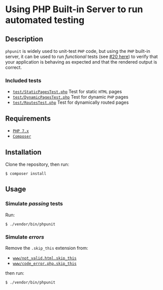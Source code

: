 # Using PHP Built-in Server to run automated testing

## Description

`phpunit` is widely used to unit-test `PHP` code, but using the `PHP` built-in
server, it can be used to run *functional* tests
(see [#20 here](https://www.softwaretestinghelp.com/types-of-software-testing/))
to verify that your application is behaving as expected and that the rendered
output is correct.

### Included tests

 * [`test/StaticPagesTest.php`](test/StaticPagesTest.php)
   Test for static `HTML` pages
 * [`test/DynamicPagesTest.php`](test/DynamicPagesTest.php)
   Test for dynamic `PHP` pages
 * [`test/RoutesTest.php`](test/RoutesTest.php)
   Test for dynamically routed pages

## Requirements

 * [`PHP 7.x`](http://php.net)
 * [`Composer`](https://getcomposer.org)

## Installation

Clone the repository, then run:

```
$ composer install
```

## Usage

### Simulate *passing* tests

Run:

```
$ ./vendor/bin/phpunit
```

### Simulate *errors*

Remove the `.skip_this` extension from:

 * [`www/not_valid.html.skip_this`](www/not_valid.html.skip_this)
 * [`www/code_error.php.skip_this`](www/code_error.php.skip_this)

then run:

```
$ ./vendor/bin/phpunit
```

